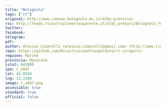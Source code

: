 ```yaml
---
title: "Bolognola"
tags: ["rt"]
original: http://www.comune.bolognola.mc.it/albo-pretorio/
rss: http://feeds.ricostruzionetrasparente.it/albi_pretori/Bolognola_feed.xml
twitter: 
facebook: 
telegram: 
pdf: 
author: Alessio Cimarelli <alessio.cimarelli@gmail.com> (http://www.ricostruzionetrasparente.it)
repo: https://github.com/RicostruzioneTrasparente/rt-scrapers/
regione: Marche
provincia: Macerata
istat: 043005
ipa: c_a947
lat: 42.9934
lng: 13.2288
image: c_a947.png
accessible: true
standard: true
official: false
---
```

